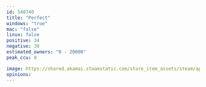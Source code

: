 ```yaml
---
id: 540740
title: "Perfect"
windows: "true"
mac: "false"
linux: false
positive: 34
negative: 39
estimated_owners: "0 - 20000"
peak_ccu: 0

image: https://shared.akamai.steamstatic.com/store_item_assets/steam/apps/540740/header.jpg?t=1578305001
opinions:
---
```

